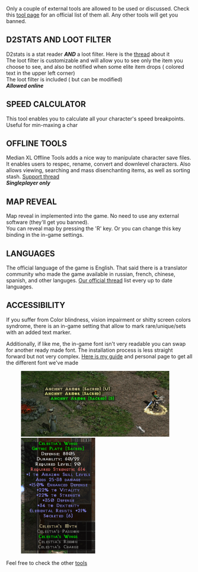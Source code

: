 Only a couple of external tools are allowed to be used or discussed. Check this [tool page](https://www.median-xl.com/tools.php) for an official list of them all. Any other tools will get you banned.

## D2STATS AND LOOT FILTER

D2stats is a stat reader ***AND*** a loot filter. Here is the [thread](https://forum.median-xl.com/viewtopic.php?f=4&t=3702) about it  
The loot filter is customizable and will allow you to see only the item you choose to see, and also be notified when some elite item drops ( colored text in the upper left corner)  
The loot filter is included ( but can be modified)  
***Allowed online***

## SPEED CALCULATOR

This tool enables you to calculate all your character's speed breakpoints. Useful for min-maxing a char

## OFFLINE TOOLS

Median XL Offline Tools adds a nice way to manipulate character save files. It enables users to respec, rename, convert and downlevel characters. Also allows viewing, searching and mass disenchanting items, as well as sorting stash. [Support thread](http://forum.median-xl.com/viewtopic.php?f=40&t=342)  
***Singleplayer only***  

## MAP REVEAL

Map reveal in implemented into the game. No need to use any external software (they'll get you banned).  
You can reveal map by pressing the 'R' key. Or you can change this key binding in the in-game settings.

## LANGUAGES

The official language of the game is English. That said there is a translator community who made the game available in russian, french, chinese, spanish, and other languges. [Our official thread](https://forum.median-xl.com/viewtopic.php?f=4&t=22977&hilit=sigma+translations) list every up to date languages.

## ACCESSIBILITY

If you suffer from Color blindness, vision impairment or shitty screen colors syndrome, there is an in-game setting that allow to mark rare/unique/sets with an added text marker.  

Additionally, if like me, the in-game font isn't very readable you can swap for another ready made font. The installation process is less straight forward but not very complex. [Here is my guide](https://gitlab.com/Wasps/diablo-2-fonts/-/blob/master/installing.md) and personal page to get all the different font we've made
<figure>
  <img src="../img/color_blind.png" width="400" />
  <img src="../img/font.png" width="200" />
</figure>

Feel free to check the other [tools](https://www.median-xl.com/tools.php)